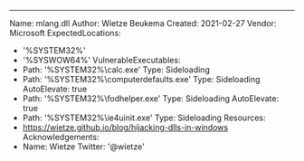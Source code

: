 ---
Name: mlang.dll
Author: Wietze Beukema
Created: 2021-02-27
Vendor: Microsoft
ExpectedLocations:
- '%SYSTEM32%'
- '%SYSWOW64%'
VulnerableExecutables:
- Path: '%SYSTEM32%\calc.exe'
  Type: Sideloading
- Path: '%SYSTEM32%\computerdefaults.exe'
  Type: Sideloading
  AutoElevate: true
- Path: '%SYSTEM32%\fodhelper.exe'
  Type: Sideloading
  AutoElevate: true
- Path: '%SYSTEM32%\ie4uinit.exe'
  Type: Sideloading
Resources:
- https://wietze.github.io/blog/hijacking-dlls-in-windows
Acknowledgements:
- Name: Wietze
  Twitter: '@wietze'
